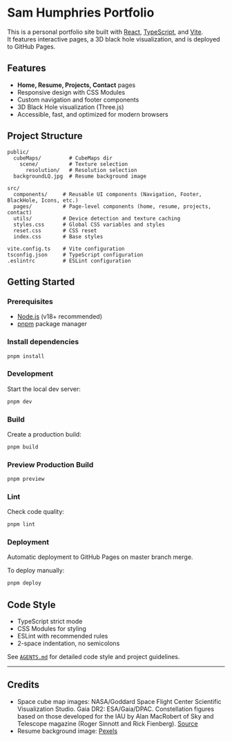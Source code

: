 # Sam Humphries Portfolio

This is a personal portfolio site built with [React](https://react.dev/), [TypeScript](https://www.typescriptlang.org/), and [Vite](https://vitejs.dev/).  
It features interactive pages, a 3D black hole visualization, and is deployed to GitHub Pages.

## Features

- **Home, Resume, Projects, Contact** pages
- Responsive design with CSS Modules
- Custom navigation and footer components
- 3D Black Hole visualization (Three.js)
- Accessible, fast, and optimized for modern browsers

## Project Structure

```
public/
  cubeMaps/         # CubeMaps dir
    scene/          # Texture selection
      resolution/   # Resolution selection
  backgroundLQ.jpg  # Resume background image

src/
  components/     # Reusable UI components (Navigation, Footer, BlackHole, Icons, etc.)
  pages/          # Page-level components (home, resume, projects, contact)
  utils/          # Device detection and texture caching
  styles.css      # Global CSS variables and styles
  reset.css       # CSS reset
  index.css       # Base styles

vite.config.ts    # Vite configuration
tsconfig.json     # TypeScript configuration
.eslintrc         # ESLint configuration
```

## Getting Started

### Prerequisites

- [Node.js](https://nodejs.org/) (v18+ recommended)
- [pnpm](https://pnpm.io/) package manager

### Install dependencies

```sh
pnpm install
```

### Development

Start the local dev server:

```sh
pnpm dev
```

### Build

Create a production build:

```sh
pnpm build
```

### Preview Production Build

```sh
pnpm preview
```

### Lint

Check code quality:

```sh
pnpm lint
```

### Deployment

Automatic deployment to GitHub Pages on master branch merge.

To deploy manually:

```sh
pnpm deploy
```

## Code Style

- TypeScript strict mode
- CSS Modules for styling
- ESLint with recommended rules
- 2-space indentation, no semicolons

See [`AGENTS.md`](AGENTS.md) for detailed code style and project guidelines.

---

## Credits

- Space cube map images: NASA/Goddard Space Flight Center Scientific Visualization Studio. Gaia DR2: ESA/Gaia/DPAC. Constellation figures based on those developed for the IAU by Alan MacRobert of Sky and Telescope magazine (Roger Sinnott and Rick Fienberg). [Source](https://svs.gsfc.nasa.gov/4851#29967)
- Resume background image: [Pexels](https://www.pexels.com/photo/blue-and-purple-cosmic-sky-956999/)
